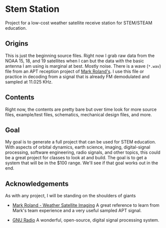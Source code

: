 # Stem Station
Project for a low-cost weather satellite receive station for STEM/STEAM education.

## Origins
This is just the beginning source files. Right now I grab raw data from the NOAA 15, 18, and 19 satellites when I can but the data with the basic antenna I am using is marginal at best. Mostly noise. There is a wave (`*.wav`) file from an APT reception project of [Mark Roland's](http://markroland.com/portfolio/weather-satellite-imaging). I use this file or practice in decoding from a signal that is already FM demodulated and sampled at 11.025 KHz.

## Contents
Right now, the contents are pretty bare but over time look for more source files, example/test files, schematics, mechanical design files, and more.

## Goal
My goal is to generate a full project that can be used for STEM education. With aspects of orbital dynamics, earth science, imaging, digital-signal processing, software engineering, radio signals, and other topics, this could be a great project for classes to look at and build. The goal is to get a system that will be in the $100 range. We'll see if that goal works out in the end.

## Acknowledgements
As with any project, I will be standing on the shoulders of giants

* [Mark Roland - Weather Satellite Imaging](http://markroland.com/portfolio/weather-satellite-imaging) A great reference to learn from Mark's team experience and a very useful sampled APT signal.

* [GNU Radio](http://gnuradio.org/redmine/projects/gnuradio/wiki) A wonderful, open-source, digital signal processing system.

